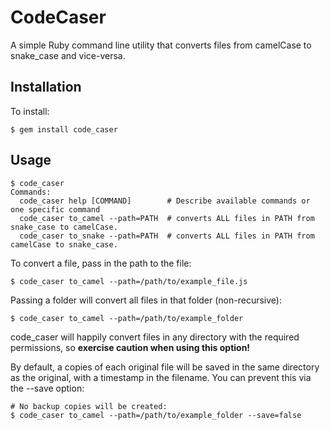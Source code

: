 # CodeCaser

A simple Ruby command line utility that converts files from camelCase to snake_case and vice-versa.

## Installation

To install:

    $ gem install code_caser

## Usage

    $ code_caser
    Commands:
      code_caser help [COMMAND]        # Describe available commands or one specific command
      code_caser to_camel --path=PATH  # converts ALL files in PATH from snake_case to camelCase.
      code_caser to_snake --path=PATH  # converts ALL files in PATH from camelCase to snake_case.

To convert a file, pass in the path to the file:

    $ code_caser to_camel --path=/path/to/example_file.js

Passing a folder will convert all files in that folder (non-recursive):

    $ code_caser to_camel --path=/path/to/example_folder

code_caser will happily convert files in any directory with the required permissions, so **exercise caution when using this option!**

By default, a copies of each original file will be saved in the same directory as the original, with a timestamp in the filename.  You can prevent this via the --save option:

    # No backup copies will be created:
    $ code_caser to_camel --path=/path/to/example_folder --save=false
